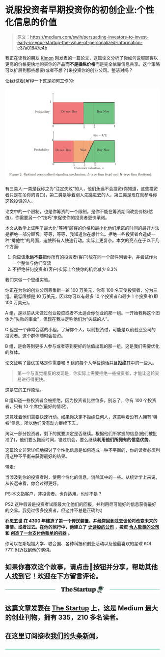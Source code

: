 # 说服投资者早期投资你的初创企业:个性化信息的价值

> 原文：<https://medium.com/swlh/persuading-investors-to-invest-early-in-your-startup-the-value-of-personalized-information-e37a01847e4b>

我正在读我的朋友 [Kimon](https://www.linkedin.com/in/kimon-drakopoulos-a5663341/) 刚发表的一篇论文，这篇论文分析了你如何说服顾客以更高的价格更快地购买你的产品**而不是操纵价格**而是完全依靠信息共享。这个策略可以扩展到那些想要(或者不想？)来投资你的创业公司。整洁对吗？

让我(试着)解释一下这是如何工作的:

![](img/3538be29ec2f0e229297479fdde93798.png)

有三类人:一类是我称之为“注定失败”的人，他们永远不会投资(你知道，这些投资者只是在吊你的胃口)，第二类是等着别人先跳进去的人，第三类是现在就参与你这轮投资的人。

论文中的一个限制，也是你筹资的一个限制，是你不能在筹资期间改变价格(估值)，你需要另一个“技巧”来促使你的投资者更快承诺。

本文从数学上证明了最大化“等待”顾客的价格和最小化他们承诺的时间的最好方法是拒绝一部分顾客。等等，等等，我知道你在想什么。拒绝一些投资者会造成一种“排他性”的局面，迫使所有人快速行动。实际上更复杂。本文的亮点在于以下几个方面:

1.  你应该**永远不要**把你所有的投资者(客户)放在同一个邮件列表中，并尝试作为一个整体与他们交流
2.  不拒绝任何投资者(客户)实际上会使你的机会减少 8.3%

我们来做一个思维实验。

你正在为你的创业公司筹集新一轮 100 万美元，你有 100 名天使投资者，分为三组。最低限额是 10 万美元，因此你可以有最多 10 个投资者和最少 1 个投资者(即 100 万美元)。

A 组，是以前从未做过创业投资或者不太适合你创业的那一组。一开始我称这个团体为“失败的事业”，但现在我决定称他们为“失踪的人”。

C 组是一个非常合适的小组，了解你个人，以前投资过，可能是以前创业公司的投资者。这个群体随时会投资。

B 组，是会等到更多人参与或者等到更好的估值出现的那一组。这是我们需要优化的群体。

论文证明了最优策略是你需要和 B 组的每个人单独谈话并且**拒绝**其中的一些人。

> 第一个与直觉相反的发现是，你实际上需要拒绝一些投资者，才能让这轮交易进行得更快。

这是它的工作原理。

B 组知道一些投资者会被拒绝，因为投资者比空位多。别忘了，你有 100 个投资者，只有 10 个席位(最好的情况)。

这意味着他们需要快速行动。如果你决定不拒绝任何人，这意味着没有人拥有“特权”信息，所以他们没有动力继续下去。

淘汰一部分投资者，剩下的就要决定是否继续。根据他们所掌握的信息(他们被批准了)，他们要么拖延时间，错过机会，要么继续**利用他们所拥有的信息优势**。

这篇论文非常详细地探讨了个性化信息是如何造成一种不平衡的，你的读者必须利用这种不平衡来获得最好的结果。

带走:

当涉及到你的投资者时，使用个性化的信息，消除其中的一些。从统计学上来说，从长远来看，你会过得更好。

PS:本文指客户，非投资者。也许适用。也许不是？

PS2:这种假设是投资者试图最大化他们的回报，并利用尽可能好的信息获得最好的交易。我见过很多投资者，但这并不总是正确的:)

[**乔恩五世**](https://www.linkedin.com/in/johnvlachoyiannis/) **在 4300 年建造了第一个传送装置，并经常回到过去谈论将改变未来的事情。或者过去。在他的旅行中，他建立了** [**史诗般的公司**](http://agentrisk.com) **，投资** [**令人敬畏的公司**](http://tradingview.com) **和** [**创造了一台支付他账单的机器**](http://agentrisk.com) **。**

你可以在斯坦福大学、联合国、各种科技和创业活动以及他最喜欢的星球 KOI 7711 附近找到他的演讲。

## 如果你喜欢这个故事，请点击👏按钮并分享，帮助其他人找到它！欢迎在下方留言评论。

[![](img/308a8d84fb9b2fab43d66c117fcc4bb4.png)](https://medium.com/swlh)

## 这篇文章发表在 [The Startup](https://medium.com/swlh) 上，这是 Medium 最大的创业刊物，拥有 335，210 多名读者。

## 在这里订阅接收[我们的头条新闻](http://growthsupply.com/the-startup-newsletter/)。

[![](img/b0164736ea17a63403e660de5dedf91a.png)](https://medium.com/swlh)
